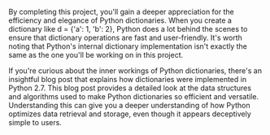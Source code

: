 By completing this project, you'll gain a deeper appreciation for the efficiency and elegance of Python dictionaries. When you create a dictionary like d = {'a': 1, 'b': 2}, Python does a lot behind the scenes to ensure that dictionary operations are fast and user-friendly. It's worth noting that Python's internal dictionary implementation isn't exactly the same as the one you'll be working on in this project.

If you're curious about the inner workings of Python dictionaries, there's an insightful blog post that explains how dictionaries were implemented in Python 2.7. This blog post provides a detailed look at the data structures and algorithms used to make Python dictionaries so efficient and versatile. Understanding this can give you a deeper understanding of how Python optimizes data retrieval and storage, even though it appears deceptively simple to users.
